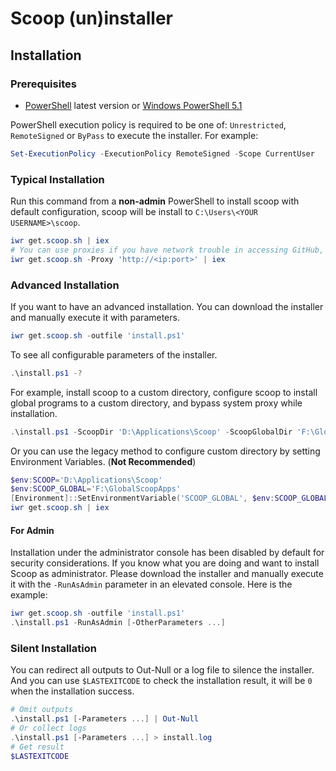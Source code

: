 # Scoop (un)installer

## Installation

### Prerequisites

- [PowerShell](https://aka.ms/powershell) latest version or [Windows PowerShell 5.1](https://aka.ms/wmf5download)

PowerShell execution policy is required to be one of: `Unrestricted`, `RemoteSigned` or `ByPass` to execute the installer. For example:

```powershell
Set-ExecutionPolicy -ExecutionPolicy RemoteSigned -Scope CurrentUser
```

### Typical Installation

Run this command from a **non-admin** PowerShell to install scoop with default configuration,
scoop will be install to `C:\Users\<YOUR USERNAME>\scoop`.

```powershell
iwr get.scoop.sh | iex
# You can use proxies if you have network trouble in accessing GitHub, e.g.
iwr get.scoop.sh -Proxy 'http://<ip:port>' | iex
```

### Advanced Installation

If you want to have an advanced installation. You can download the installer and manually execute it with parameters.

```powershell
iwr get.scoop.sh -outfile 'install.ps1'
```

To see all configurable parameters of the installer.

```powershell
.\install.ps1 -?
```

For example, install scoop to a custom directory, configure scoop to install
global programs to a custom directory, and bypass system proxy while installation.

```powershell
.\install.ps1 -ScoopDir 'D:\Applications\Scoop' -ScoopGlobalDir 'F:\GlobalScoopApps' -NoProxy
```

Or you can use the legacy method to configure custom directory by setting Environment Variables. (**Not Recommended**)

```powershell
$env:SCOOP='D:\Applications\Scoop'
$env:SCOOP_GLOBAL='F:\GlobalScoopApps'
[Environment]::SetEnvironmentVariable('SCOOP_GLOBAL', $env:SCOOP_GLOBAL, 'Machine')
iwr get.scoop.sh | iex
```

#### For Admin

Installation under the administrator console has been disabled by default for security considerations. If you know what you are doing and want to install Scoop as administrator. Please download the installer and manually execute it with the `-RunAsAdmin` parameter in an elevated console. Here is the example:

```powershell
iwr get.scoop.sh -outfile 'install.ps1'
.\install.ps1 -RunAsAdmin [-OtherParameters ...]
```

### Silent Installation

You can redirect all outputs to Out-Null or a log file to silence the installer. And you can use `$LASTEXITCODE` to check the installation result, it will be `0` when the installation success.

```powershell
# Omit outputs
.\install.ps1 [-Parameters ...] | Out-Null
# Or collect logs
.\install.ps1 [-Parameters ...] > install.log
# Get result
$LASTEXITCODE
```

